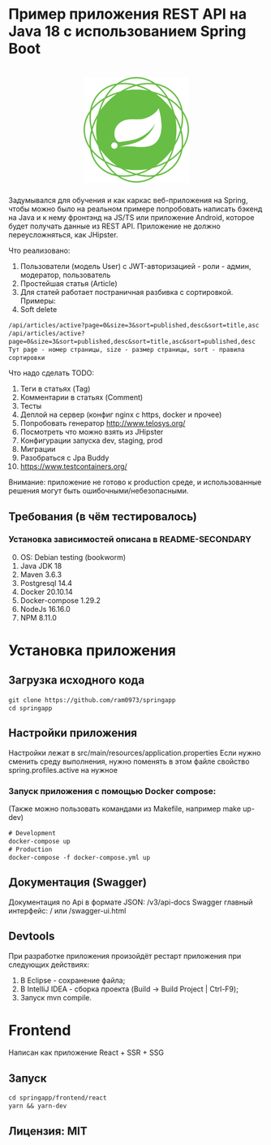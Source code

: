 # Пример приложения REST API на Java 18 c использованием Spring Boot

<h1 align="center"><img src="https://github.com/ram0973/springapp/blob/main/src/main/resources/spring-framework.png?raw=true" alt="Spring Application"></h1>

Задумывался для обучения и как каркас веб-приложения на Spring, чтобы можно было на
реальном примере попробовать написать бэкенд на Java и к нему фронтэнд на JS/TS или приложение Android,
которое будет получать данные из REST API. Приложение не должно переусложняться, как JHipster.

Что реализовано:

1. Пользователи (модель User) c JWT-авторизацией - роли - админ, модератор, пользователь
2. Простейшая статья (Article)
3. Для статей работает постраничная разбивка с сортировкой. Примеры:
4. Soft delete
```
/api/articles/active?page=0&size=3&sort=published,desc&sort=title,asc
/api/articles/active?page=0&size=3&sort=published,desc&sort=title,asc&sort=published,desc
Тут page - номер страницы, size - размер страницы, sort - правила сортировки
```

Что надо сделать TODO:

1. Теги в статьях (Tag)
2. Комментарии в статьях (Comment)
3. Тесты
4. Деплой на сервер (конфиг nginx c https, docker и прочее)
5. Попробовать генератор http://www.telosys.org/
6. Посмотреть что можно взять из JHipster
7. Конфигурации запуска dev, staging, prod
8. Миграции
9. Разобраться с Jpa Buddy
10. https://www.testcontainers.org/


Внимание: приложение не готово к production среде, и использованные решения могут быть ошибочными/небезопасными.

## Требования (в чём тестировалось)
### Установка зависимостей описана в README-SECONDARY

0. OS: Debian testing (bookworm)
1. Java JDK 18
2. Maven 3.6.3
3. Postgresql 14.4
4. Docker 20.10.14
5. Docker-compose 1.29.2
6. NodeJs 16.16.0
7. NPM 8.11.0

# Установка приложения

## Загрузка исходного кода

```shell
git clone https://github.com/ram0973/springapp
cd springapp
```

## Настройки приложения

Настройки лежат в src/main/resources/application.properties
Если нужно сменить среду выполнения, нужно поменять в этом файле свойство spring.profiles.active на нужное

### Запуск приложения с помощью Docker compose:
(Также можно пользовать командами из Makefile, например make up-dev)

```shell
# Development
docker-compose up
# Production
docker-compose -f docker-compose.yml up
```

## Документация (Swagger)

Документация по Api в формате JSON: /v3/api-docs
Swagger главный интерфейс: / или /swagger-ui.html

## Devtools

При разработке приложения произойдёт рестарт приложения при следующих действиях:
1. В Eclipse - сохранение файла;
2. В IntelliJ IDEA - сборка проекта (Build -> Build Project | Ctrl-F9);
3. Запуск mvn compile.


# Frontend

Написан как приложение React + SSR + SSG

## Запуск
```shell
cd springapp/frontend/react
yarn && yarn-dev
```

## Лицензия: MIT
